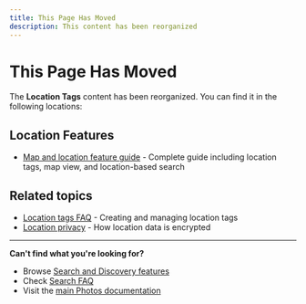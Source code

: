 ```yaml
---
title: This Page Has Moved
description: This content has been reorganized
---
```


# This Page Has Moved

The **Location Tags** content has been reorganized. You can find it in the following locations:

## Location Features

- [Map and location feature guide](/photos/features/search-and-discovery/map-and-location) - Complete guide including location tags, map view, and location-based search

## Related topics

- [Location tags FAQ](/photos/faq/search-and-discovery#location-tags) - Creating and managing location tags
- [Location privacy](/photos/faq/security-and-privacy#location-tags-encrypted) - How location data is encrypted

---

**Can't find what you're looking for?**

- Browse [Search and Discovery features](/photos/features/search-and-discovery/)
- Check [Search FAQ](/photos/faq/search-and-discovery)
- Visit the [main Photos documentation](/photos/)
